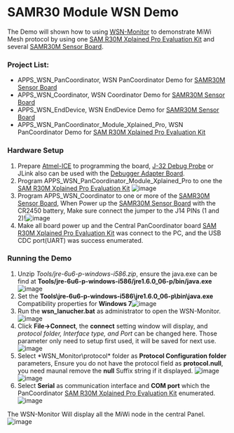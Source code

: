 # SAMR30 Module WSN Demo
The Demo will shown how to using [WSN-Monitor](https://gallery.microchip.com/packages/WSN-Monitor-Setup/) to demonstrate MiWi Mesh
protocol by using one [SAM R30M Xplained Pro Evaluation Kit](https://www.microchip.com/DevelopmentTools/ProductDetails/PartNO/AC164159)
and several [SAMR30M Sensor Board](https://www.microchip.com/DevelopmentTools/ProductDetails/PartNO/DT100130).

### Project List:
- APPS_WSN_PanCoordinator, WSN PanCoordinator Demo for [SAMR30M Sensor Board](https://www.microchip.com/DevelopmentTools/ProductDetails/PartNO/DT100130)
- APPS_WSN_Coordinator, WSN Coordinator Demo for [SAMR30M Sensor Board](https://www.microchip.com/DevelopmentTools/ProductDetails/PartNO/DT100130)
- APPS_WSN_EndDevice, WSN EndDevice Demo for [SAMR30M Sensor Board](https://www.microchip.com/DevelopmentTools/ProductDetails/PartNO/DT100130)
- APPS_WSN_PanCoordinator_Module_Xplained_Pro, WSN PanCoordinator Demo for [SAM R30M Xplained Pro Evaluation Kit](https://www.microchip.com/DevelopmentTools/ProductDetails/PartNO/AC164159)

### Hardware Setup
1. Prepare [Atmel-ICE](https://www.microchip.com/DevelopmentTools/ProductDetails/ATATMEL-ICE) to programming the board, [J-32 Debug Probe](https://www.microchip.com/developmenttools/ProductDetails/DV164232) or JLink also can be used with the [Debugger Adapter Board](https://www.microchip.com/developmenttools/ProductDetails/AC102015).
2. Program APPS_WSN_PanCoordinator_Module_Xplained_Pro to one the [SAM R30M Xplained Pro Evaluation Kit](https://www.microchip.com/DevelopmentTools/ProductDetails/PartNO/AC164159)
![image](https://user-images.githubusercontent.com/20182981/120910682-5dcb9200-c6b3-11eb-99a2-4d1f36d85298.png)
3. Program APPS_WSN_Coordinator to one or more of the [SAMR30M Sensor Board](https://www.microchip.com/DevelopmentTools/ProductDetails/PartNO/DT100130),
When Power up the [SAMR30M Sensor Board](https://www.microchip.com/DevelopmentTools/ProductDetails/PartNO/DT100130) with the CR2450 battery, Make sure connect the jumper to the J14 PINs (1 and 2)!![image](https://user-images.githubusercontent.com/20182981/120910637-00cfdc00-c6b3-11eb-85a6-a7698cfa34cd.png)
4. Make all board power up and the Central PanCoordinator board [SAM R30M Xplained Pro Evaluation Kit](https://www.microchip.com/DevelopmentTools/ProductDetails/PartNO/AC164159)
was connect to the PC, and the USB CDC port(UART) was success enumerated.

### Running the Demo
1. Unzip *Tools/jre-6u6-p-windows-i586.zip*, ensure the java.exe can be find at **Tools/jre-6u6-p-windows-i586/jre1.6.0_06-p/bin/java.exe** ![image](https://user-images.githubusercontent.com/20182981/120910232-c3b61a80-c6af-11eb-9fba-2f84b43f03fe.png)
2. Set the **Tools\jre-6u6-p-windows-i586\jre1.6.0_06-p\bin\java.exe** Compatibility properties for **Windows 7**![image](https://user-images.githubusercontent.com/20182981/120910247-ed6f4180-c6af-11eb-891d-83cd7136d321.png)
3. Run the **wsn_lanucher.bat** as administrator to open the WSN-Monitor.![image](https://user-images.githubusercontent.com/20182981/120910272-1263b480-c6b0-11eb-997b-c74f5e98e3cb.png)
4. Click **File->Connect**, the **connect** setting window will display, and *protocol folder, Interface type, and Port* can be changed here. Those parameter only need to setup first used, it will be saved for next use.
![image](https://user-images.githubusercontent.com/20182981/120910302-5e165e00-c6b0-11eb-9ad8-956e5b0d0bad.png)
5. Select *WSN_Monitor\protocol\* folder as **Protocol Configuration folder** parameters, Ensure you do not have the protocol field as **protocol.null**, you need maunal remove the **null** Suffix string if it displayed.
![image](https://user-images.githubusercontent.com/20182981/120910315-75ede200-c6b0-11eb-8f76-fec495694ccd.png)![image](https://user-images.githubusercontent.com/20182981/120910329-94ec7400-c6b0-11eb-8530-279c2fec657d.png)
6. Select **Serial** as communication interface and **COM port** which the PanCoordinator [SAM R30M Xplained Pro Evaluation Kit](https://www.microchip.com/DevelopmentTools/ProductDetails/PartNO/AC164159) enumerated.
![image](https://user-images.githubusercontent.com/20182981/120910385-193ef700-c6b1-11eb-8c63-c0ee34a34329.png)


The WSN-Monitor Will display all the MiWi node in the central Panel.
![image](https://user-images.githubusercontent.com/20182981/120910506-0973e280-c6b2-11eb-95b5-6e0a1b01f39d.png)




